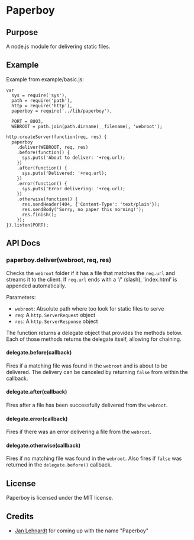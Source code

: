 # Paperboy

## Purpose

A node.js module for delivering static files.

## Example

Example from example/basic.js:

    var
      sys = require('sys'),
      path = require('path'),
      http = require('http'),
      paperboy = require('../lib/paperboy'),

      PORT = 8003,
      WEBROOT = path.join(path.dirname(__filename), 'webroot');

    http.createServer(function(req, res) {
      paperboy
        .deliver(WEBROOT, req, res)
        .before(function() {
          sys.puts('About to deliver: '+req.url);
        })
        .after(function() {
          sys.puts('Delivered: '+req.url);
        })
        .error(function() {
          sys.puts('Error delivering: '+req.url);
        })
        .otherwise(function() {
          res.sendHeader(404, {'Content-Type': 'text/plain'});
          res.sendBody('Sorry, no paper this morning!');
          res.finish();
        });
    }).listen(PORT);

## API Docs

### paperboy.deliver(webroot, req, res)

Checks the `webroot` folder if it has a file that matches the `req.url` and streams it to the client. If `req.url` ends with a '/' (slash), 'index.html' is appended automatically.

Parameters:

* `webroot`: Absolute path where too look for static files to serve
* `req`: A `http.ServerRequest` object
* `res`: A `http.ServerResponse` object

The function returns a delegate object that provides the methods below. Each of those methods returns the delegate itself, allowing for chaining.

#### delegate.before(callback)

Fires if a matching file was found in the `webroot` and is about to be delivered. The delivery can be canceled by returning `false` from within the callback.

#### delegate.after(callback)

Fires after a file has been successfully delivered from the `webroot`.

#### delegate.error(callback)

Fires if there was an error delivering a file from the `webroot`.

#### delegate.otherwise(callback)

Fires if no matching file was found in the `webroot`. Also fires if `false` was returned in the `delegate.before()` callback.

## License

Paperboy is licensed under the MIT license.

## Credits

* [Jan Lehnardt](http://twitter.com/janl) for coming up with the name "Paperboy"
